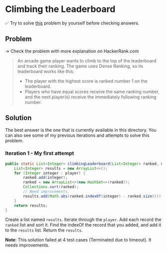 # Climbing the Leaderboard

✅ Try to solve [this](https://www.hackerrank.com/challenges/climbing-the-leaderboard/problem?isFullScreen=true) problem by yourself before checking answers.

## Problem

-> Check the problem with more explanation on HackerRank.com

> An arcade game player wants to climb to the top of the leaderboard and track their ranking. The game uses Dense Ranking, so its leaderboard works like this:
>
> -   The player with the highest score is ranked number 1 on the leaderboard.
> -   Players who have equal scores receive the same ranking number, and the next player(s) receive the immediately following ranking number.

## Solution

The best answer is the one that is currently available in this directory. You can also see some of my previous iterations and attempts to solve this problem.

### Iteration 1 - My first attempt

```java
public static List<Integer> climbingLeaderboard(List<Integer> ranked, List<Integer> player) {
    List<Integer> results = new ArrayList<>();
    for (Integer integer : player) {
        ranked.add(integer);
        ranked = new ArrayList<>(new HashSet<>(ranked));
        Collections.sort(ranked);
        // Need improvements.
        results.add(Math.abs(ranked.indexOf(integer) - ranked.size()));
    }
    return results;
}
```

Create a list named `results`. Iterate through the `player`. Add each record the `ranked` list and sort it. Find the indexOf the record that you added, and add it to the `results` list. Return the `results`.

**Note**: This solution failed at 4 test cases (Terminated due to timeout). It needs improvements.
